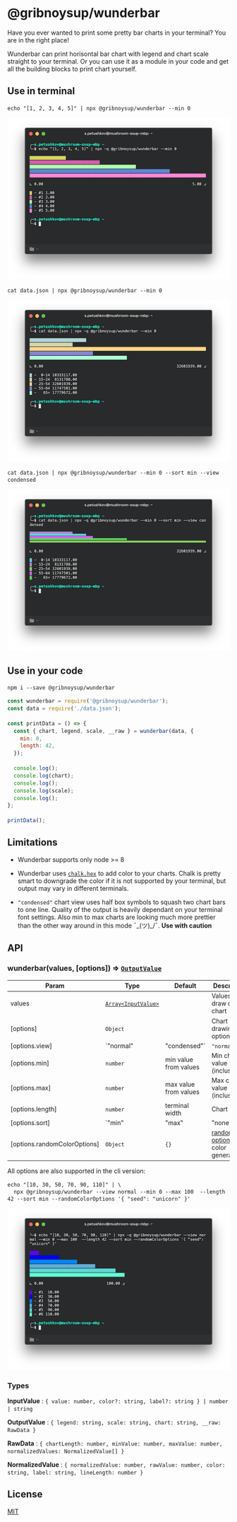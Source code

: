 # @gribnoysup/wunderbar

Have you ever wanted to print some pretty bar charts in your terminal? You are
in the right place!

Wunderbar can print horisontal bar chart with legend and chart scale straight to
your terminal. Or you can use it as a module in your code and get all the
building blocks to print chart yourself.

## Use in terminal

```
echo "[1, 2, 3, 4, 5]" | npx @gribnoysup/wunderbar --min 0
```

![wunder-bar-simple](./wunder-bar-simple.png)

```
cat data.json | npx @gribnoysup/wunderbar --min 0
```

![wunder-bar-cli](./wunder-bar-cli.png)

```
cat data.json | npx @gribnoysup/wunderbar --min 0 --sort min --view condensed
```

![wunder-bar-cli-condensed](./wunder-bar-cli-condensed.png)

## Use in your code

```
npm i --save @gribnoysup/wunderbar
```

```js
const wunderbar = require('@gribnoysup/wunderbar');
const data = require('./data.json');

const printData = () => {
  const { chart, legend, scale, __raw } = wunderbar(data, {
    min: 0,
    length: 42,
  });

  console.log();
  console.log(chart);
  console.log();
  console.log(scale);
  console.log();
};

printData();
```

## Limitations

* Wunderbar supports only node >= 8

* Wunderbar uses [`chalk.hex`][1] to add color to your charts. Chalk is pretty
  smart to downgrade the color if it is not supported by your terminal, but
  output may vary in different terminals.

* `"condensed"` chart view uses half box symbols to squash two chart bars to one
  line. Quality of the output is heavily dependant on your terminal font
  settings. Also min to max charts are looking much more prettier than the other
  way around in this mode ¯\_(ツ)\_/¯. **Use with caution**

## API

### wunderbar(values, [options]) ⇒ [`OutputValue`][4]

| Param                        | Type                                                                           | Default               | Description                                   |
| ---------------------------- | ------------------------------------------------------------------------------ | --------------------- | --------------------------------------------- |
| values                       | [`Array<InputValue>`][3]                                                       |                       | Values to draw on a chart                     |
| [options]                    | `Object`                                                                       |                       | Chart drawing options                         |
| [options.view]               | `"normal" | "condensed"`                                                       | `"normal"`            | Chart view type                               |
| [options.min]                | `number`                                                                       | min value from values | Min chart value (inclusive)                   |
| [options.max]                | `number`                                                                       | max value from values | Max chart value (inclusive)                   |
| [options.length]             | `number`                                                                       | terminal width        | Chart length                                  |
| [options.sort]               | `"min" | "max" | "none" | (a: NormalizedValue, b: NormalizedValue) => boolean` | `"none"`              | Sort method for chart values                  |
| [options.randomColorOptions] | `Object`                                                                       | `{}`                  | [randomColor options][2] for color generation |

All options are also supported in the cli version:

```
echo "[10, 30, 50, 70, 90, 110]" | \
  npx @gribnoysup/wunderbar --view normal --min 0 --max 100  --length 42 --sort min --randomColorOptions '{ "seed": "unicorn" }'
```

![wunder-bar-simple](./wunder-bar-cli-all.png)

### Types

<a name="#InputValue">**InputValue**</a> :
`{ value: number, color?: string, label?: string } | number | string`

<a name="#OutputValue">**OutputValue**</a> :
`{ legend: string, scale: string, chart: string, __raw: RawData }`

<a name="#RawData">**RawData**</a> :
`{ chartLength: number, minValue: number, maxValue: number, normalizedValues: NormalizedValue[] }`

<a name="#NormalizedValue">**NormalizedValue**</a> :
`{ normalizedValue: number, rawValue: number, color: string, label: string, lineLength: number }`

[1]: https://github.com/chalk/chalk#256-and-truecolor-color-support
[2]: https://github.com/davidmerfield/randomColor#options
[3]: #InputValue
[4]: #OutputValue
[5]: #NormalizedValue
[6]: #RawData

## License

[MIT](./LICENSE)
